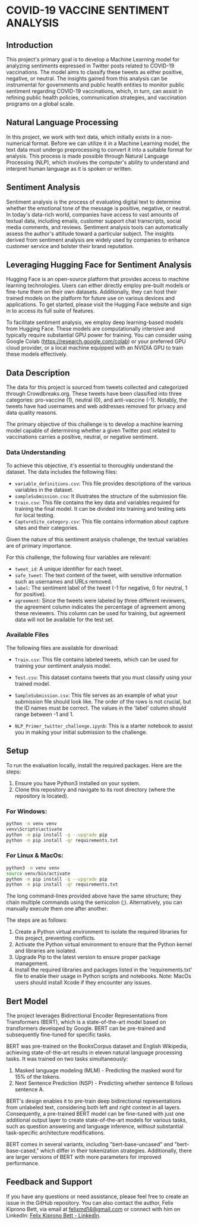 # COVID-19 VACCINE SENTIMENT ANALYSIS

## Introduction

This project's primary goal is to develop a Machine Learning model for analyzing sentiments expressed in Twitter posts related to COVID-19 vaccinations. The model aims to classify these tweets as either positive, negative, or neutral. The insights gained from this analysis can be instrumental for governments and public health entities to monitor public sentiment regarding COVID-19 vaccinations, which, in turn, can assist in refining public health policies, communication strategies, and vaccination programs on a global scale.

## Natural Language Processing

In this project, we work with text data, which initially exists in a non-numerical format. Before we can utilize it in a Machine Learning model, the text data must undergo preprocessing to convert it into a suitable format for analysis. This process is made possible through Natural Language Processing (NLP), which involves the computer's ability to understand and interpret human language as it is spoken or written.

## Sentiment Analysis

Sentiment analysis is the process of evaluating digital text to determine whether the emotional tone of the message is positive, negative, or neutral. In today's data-rich world, companies have access to vast amounts of textual data, including emails, customer support chat transcripts, social media comments, and reviews. Sentiment analysis tools can automatically assess the author's attitude toward a particular subject. The insights derived from sentiment analysis are widely used by companies to enhance customer service and bolster their brand reputation.

## Leveraging Hugging Face for Sentiment Analysis

Hugging Face is an open-source platform that provides access to machine learning technologies. Users can either directly employ pre-built models or fine-tune them on their own datasets. Additionally, they can host their trained models on the platform for future use on various devices and applications. To get started, please visit the Hugging Face website and sign in to access its full suite of features.

To facilitate sentiment analysis, we employ deep learning-based models from Hugging Face. These models are computationally intensive and typically require substantial GPU power for training. You can consider using Google Colab (https://research.google.com/colab) or your preferred GPU cloud provider, or a local machine equipped with an NVIDIA GPU to train these models effectively.

## Data Description

The data for this project is sourced from tweets collected and categorized through Crowdbreaks.org. These tweets have been classified into three categories: pro-vaccine (1), neutral (0), and anti-vaccine (-1). Notably, the tweets have had usernames and web addresses removed for privacy and data quality reasons.

The primary objective of this challenge is to develop a machine learning model capable of determining whether a given Twitter post related to vaccinations carries a positive, neutral, or negative sentiment.

### Data Understanding

To achieve this objective, it's essential to thoroughly understand the dataset. The data includes the following files:

- `variable_definitions.csv`: This file provides descriptions of the various variables in the dataset.
- `sampleSubmission.csv`: It illustrates the structure of the submission file.
- `train.csv`: This file contains the key data and variables required for training the final model. It can be divided into training and testing sets for local testing.
- `CaptureSite_category.csv`: This file contains information about capture sites and their categories.

Given the nature of this sentiment analysis challenge, the textual variables are of primary importance.

For this challenge, the following four variables are relevant:

- `tweet_id`: A unique identifier for each tweet.
- `safe_tweet`: The text content of the tweet, with sensitive information such as usernames and URLs removed.
- `label`: The sentiment label of the tweet (-1 for negative, 0 for neutral, 1 for positive).
- `agreement`: Since the tweets were labeled by three different reviewers, the agreement column indicates the percentage of agreement among these reviewers. This column can be used for training, but agreement data will not be available for the test set.

### Available Files

The following files are available for download:

- `Train.csv`: This file contains labeled tweets, which can be used for training your sentiment analysis model.
- `Test.csv`: This dataset contains tweets that you must classify using your trained model.
- `SampleSubmission.csv`: This file serves as an example of what your submission file should look like. The order of the rows is not crucial, but the ID names must be correct. The values in the 'label' column should range between -1 and 1.

- `NLP_Primer_twitter_challenge.ipynb`: This is a starter notebook to assist you in making your initial submission to the challenge.

## Setup

To run the evaluation locally, install the required packages. Here are the steps:

1. Ensure you have Python3 installed on your system.
2. Clone this repository and navigate to its root directory (where the repository is located).

### For Windows:

```bash
python -m venv venv
venv\Scripts\activate
python -m pip install -q --upgrade pip
python -m pip install -qr requirements.txt
```

### For Linux & MacOs:

```bash
python3 -m venv venv
source venv/bin/activate
python -m pip install -q --upgrade pip
python -m pip install -qr requirements.txt
```

The long command-lines provided above have the same structure; they chain multiple commands using the semicolon (;). Alternatively, you can manually execute them one after another.

The steps are as follows:

1. Create a Python virtual environment to isolate the required libraries for this project, preventing conflicts.
2. Activate the Python virtual environment to ensure that the Python kernel and libraries are isolated.
3. Upgrade Pip to the latest version to ensure proper package management.
4. Install the required libraries and packages listed in the 'requirements.txt' file to enable their usage in Python scripts and notebooks. Note: MacOs users should install Xcode if they encounter any issues.

## Bert Model

The project leverages Bidirectional Encoder Representations from Transformers (BERT), which is a state-of-the-art model based on transformers developed by Google. BERT can be pre-trained and subsequently fine-tuned for specific tasks.

BERT was pre-trained on the BooksCorpus dataset and English Wikipedia, achieving state-of-the-art results in eleven natural language processing tasks. It was trained on two tasks simultaneously:

1. Masked language modeling (MLM) - Predicting the masked word for 15% of the tokens.
2. Next Sentence Prediction (NSP) - Predicting whether sentence B follows sentence A.

BERT's design enables it to pre-train deep bidirectional representations from unlabeled text, considering both left and right context in all layers. Consequently, a pre-trained BERT model can be fine-tuned with just one additional output layer to create state-of-the-art models for various tasks, such as question answering and language inference, without substantial task-specific architecture modifications.

BERT comes in several variants, including "bert-base-uncased" and "bert-base-cased," which differ in their tokenization strategies. Additionally, there are larger versions of BERT with more parameters for improved performance.

## Feedback and Support

If you have any questions or need assistance, please feel free to create an issue in the GitHub repository. You can also contact the author, Felix Kiprono Bett, via email at felixmd14@gmail.com or connect with him on LinkedIn: [Felix Kiprono Bett - LinkedIn](https://www.linkedin.com/in/felix-kiprono-10b19019b).
